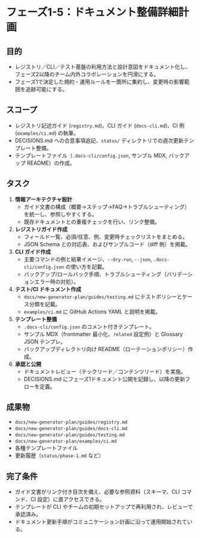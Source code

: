 # フェーズ1-5：ドキュメント整備詳細計画

## 目的
- レジストリ／CLI／テスト基盤の利用方法と設計意図をドキュメント化し、フェーズ2以降のチーム内外コラボレーションを円滑にする。
- フェーズ1で決定した規約・運用ルールを一箇所に集約し、変更時の影響範囲を追跡可能にする。

## スコープ
- レジストリ記述ガイド (`registry.md`)、CLI ガイド (`docs-cli.md`)、CI 例 (`examples/ci.md`) の執筆。
- DECISIONS.md への合意事項追記、`status/` ディレクトリでの週次更新テンプレート整備。
- テンプレートファイル（`.docs-cli/config.json`, サンプル MDX, バックアップ README）の作成。

## タスク
1. **情報アーキテクチャ設計**
   - ガイド文書の構成（概要→ステップ→FAQ→トラブルシューティング）を統一し、参照しやすくする。  
   - 既存ドキュメントとの重複チェックを行い、リンク整備。
2. **レジストリガイド作成**
   - フィールド一覧、必須/任意、例、変更時チェックリストをまとめる。  
   - JSON Schema との対応表、およびサンプルコード（diff 例）を掲載。
3. **CLI ガイド作成**
   - 主要コマンドの例と結果イメージ、`--dry-run`, `--json`, `.docs-cli/config.json` の使い方を記載。  
   - バックアップ/ロールバック手順、トラブルシューティング（バリデーションエラー時の対処）。
4. **テスト/CI ドキュメント作成**
   - `docs/new-generator-plan/guides/testing.md` にテストポリシーとケース分類を記載。  
   - `examples/ci.md` に GitHub Actions YAML と説明を掲載。
5. **テンプレート整備**
   - `.docs-cli/config.json` のコメント付きテンプレート。  
   - サンプル MDX（frontmatter 最小化、`related` 設定例）と Glossary JSON テンプレ。  
   - バックアップディレクトリ向け README（ローテーションポリシー）作成。
6. **承認と公開**
   - ドキュメントレビュー（テックリード／コンテンツリード）を実施。  
   - DECISIONS.md にフェーズ1ドキュメント公開を記録し、以降の更新フローを定義。

## 成果物
- `docs/new-generator-plan/guides/registry.md`
- `docs/new-generator-plan/guides/docs-cli.md`
- `docs/new-generator-plan/guides/testing.md`
- `docs/new-generator-plan/examples/ci.md`
- 各種テンプレートファイル
- 更新履歴（`status/phase-1.md` など）

## 完了条件
- ガイド文書がリンク付き目次を備え、必要な参照資料（スキーマ、CLI コマンド、CI 設定）に直アクセスできる。
- テンプレートが CLI やチームの初期セットアップで再利用され、レビューで承認済み。
- ドキュメント更新手順がコミュニケーション計画に沿って運用開始されている。
